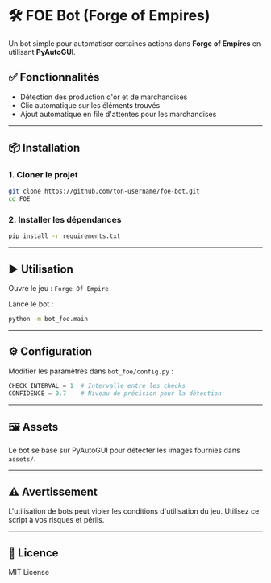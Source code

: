 # 🛠 FOE Bot (Forge of Empires)

Un bot simple pour automatiser certaines actions dans **Forge of Empires** en utilisant **PyAutoGUI**.

## ✅ Fonctionnalités
- Détection des production d'or et de marchandises
- Clic automatique sur les éléments trouvés
- Ajout automatique en file d'attentes pour les marchandises

---

## 📦 Installation

### 1. Cloner le projet

```bash
git clone https://github.com/ton-username/foe-bot.git
cd FOE
```

### 2. Installer les dépendances

```bash
pip install -r requirements.txt
```

---

## ▶️ Utilisation

Ouvre le jeu : `Forge Of Empire`

Lance le bot :

```bash
python -m bot_foe.main
```

---

## ⚙️ Configuration

Modifier les paramètres dans `bot_foe/config.py` :

```python
CHECK_INTERVAL = 1  # Intervalle entre les checks
CONFIDENCE = 0.7    # Niveau de précision pour la détection
```

---

## 🖼 Assets

Le bot se base sur PyAutoGUI pour détecter les images fournies dans `assets/`.

---

## ⚠️ Avertissement

L'utilisation de bots peut violer les conditions d'utilisation du jeu. Utilisez ce script à vos risques et périls.

---

## 📜 Licence

MIT License
